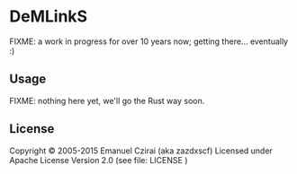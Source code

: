 # DeMLinkS

FIXME: a work in progress for over 10 years now; getting there... eventually :)

## Usage

FIXME: nothing here yet, we'll go the Rust way soon.

## License

Copyright © 2005-2015 Emanuel Czirai (aka zazdxscf)
Licensed under Apache License Version 2.0  (see file: LICENSE )

